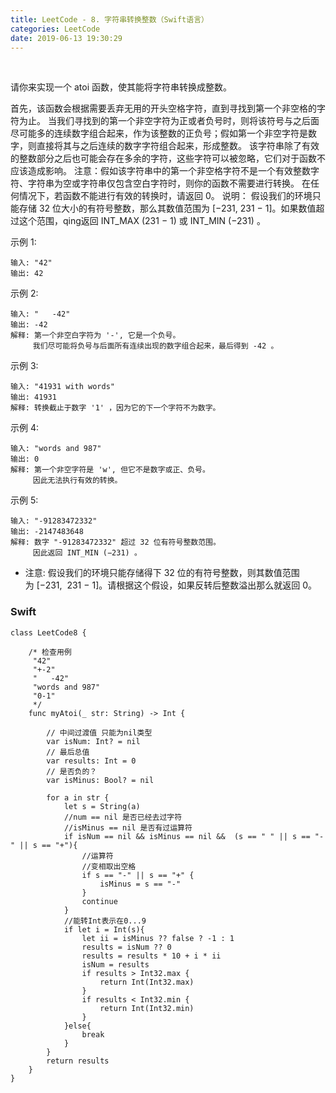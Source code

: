 ```yaml
---
title: LeetCode - 8. 字符串转换整数（Swift语言）
categories: LeetCode
date: 2019-06-13 19:30:29
---
```


</br>

请你来实现一个 atoi 函数，使其能将字符串转换成整数。

首先，该函数会根据需要丢弃无用的开头空格字符，直到寻找到第一个非空格的字符为止。
当我们寻找到的第一个非空字符为正或者负号时，则将该符号与之后面尽可能多的连续数字组合起来，作为该整数的正负号；假如第一个非空字符是数字，则直接将其与之后连续的数字字符组合起来，形成整数。
该字符串除了有效的整数部分之后也可能会存在多余的字符，这些字符可以被忽略，它们对于函数不应该造成影响。
注意：假如该字符串中的第一个非空格字符不是一个有效整数字符、字符串为空或字符串仅包含空白字符时，则你的函数不需要进行转换。
在任何情况下，若函数不能进行有效的转换时，请返回 0。
说明：
假设我们的环境只能存储 32 位大小的有符号整数，那么其数值范围为 [−231,  231 − 1]。如果数值超过这个范围，qing返回  INT_MAX (231 − 1) 或 INT_MIN (−231) 。

示例 1:

```
输入: "42"
输出: 42
```

示例 2:

```
输入: "   -42"
输出: -42
解释: 第一个非空白字符为 '-', 它是一个负号。
     我们尽可能将负号与后面所有连续出现的数字组合起来，最后得到 -42 。
```

示例 3:

```
输入: "41931 with words"
输出: 41931
解释: 转换截止于数字 '1' ，因为它的下一个字符不为数字。
```

示例 4:

```
输入: "words and 987"
输出: 0
解释: 第一个非空字符是 'w', 但它不是数字或正、负号。
     因此无法执行有效的转换。
```

示例 5:

```
输入: "-91283472332"
输出: -2147483648
解释: 数字 "-91283472332" 超过 32 位有符号整数范围。 
     因此返回 INT_MIN (−231) 。
```

* 注意:
假设我们的环境只能存储得下 32 位的有符号整数，则其数值范围为 [−231,  231 − 1]。请根据这个假设，如果反转后整数溢出那么就返回 0。


<!--more-->


### Swift
```
class LeetCode8 {
    
    /* 检查用例
     "42"
     "+-2"
     "   -42"
     "words and 987"
     "0-1"
     */
    func myAtoi(_ str: String) -> Int {

        // 中间过渡值 只能为nil类型
        var isNum: Int? = nil
        // 最后总值
        var results: Int = 0
        // 是否负的？
        var isMinus: Bool? = nil
        
        for a in str {
            let s = String(a)
            //num == nil 是否已经去过字符
            //isMinus == nil 是否有过运算符
            if isNum == nil && isMinus == nil &&  (s == " " || s == "-" || s == "+"){
                //运算符
                //变相取出空格
                if s == "-" || s == "+" {
                    isMinus = s == "-"
                }
                continue
            }
            //能转Int表示在0...9
            if let i = Int(s){
                let ii = isMinus ?? false ? -1 : 1
                results = isNum ?? 0
                results = results * 10 + i * ii
                isNum = results
                if results > Int32.max {
                    return Int(Int32.max)
                }
                if results < Int32.min {
                    return Int(Int32.min)
                }
            }else{
                break
            }
        }
        return results
    }
}

```

